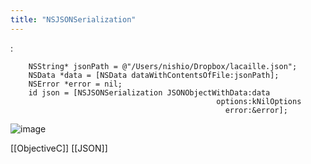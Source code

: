 ```yaml
---
title: "NSJSONSerialization"
---
```


:

```
    NSString* jsonPath = @"/Users/nishio/Dropbox/lacaille.json";
    NSData *data = [NSData dataWithContentsOfFile:jsonPath]; 
    NSError *error = nil;
    id json = [NSJSONSerialization JSONObjectWithData:data
                                              options:kNilOptions
                                                error:&error];
```


![image](https://gyazo.com/2e10fc31dfcbda29626d139d326dd975/thumb/1000)

[[ObjectiveC]]
[[JSON]]
